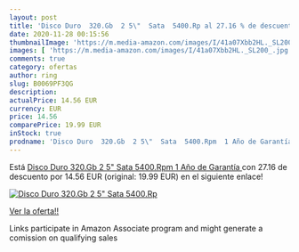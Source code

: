 ```yaml
---
layout: post
title: 'Disco Duro  320.Gb  2 5\"  Sata  5400.Rp al 27.16 % de descuento'
date: 2020-11-28 00:15:56
thumbnailImage: 'https://m.media-amazon.com/images/I/41a07Xbb2HL._SL200_.jpg'
images: [ 'https://m.media-amazon.com/images/I/41a07Xbb2HL._SL200_.jpg' ]
comments: true
category: ofertas
author: ring
slug: B0069PF3QG
description:
actualPrice: 14.56 EUR
currency: EUR
price: 14.56
comparePrice: 19.99 EUR
inStock: true
prodname: 'Disco Duro  320.Gb  2 5\"  Sata  5400.Rpm  1 Año de Garantía '
---
```


Está [Disco Duro  320.Gb  2 5\"  Sata  5400.Rpm  1 Año de Garantía ](https://www.amazon.es/dp/B0069PF3QG/?tag=tolees-21) con 27.16 de descuento por 14.56 EUR (original: 19.99 EUR) en el siguiente enlace!

[![Disco Duro  320.Gb  2 5\"  Sata  5400.Rp](https://m.media-amazon.com/images/I/41a07Xbb2HL._SL200_.jpg)](https://www.amazon.es/dp/B0069PF3QG/?tag=tolees-21)

[Ver la oferta!!](https://www.amazon.es/dp/B0069PF3QG/?tag=tolees-21)

Links participate in Amazon Associate program and might generate a comission on qualifying sales


